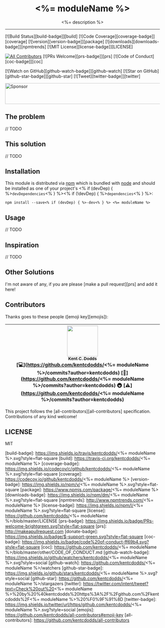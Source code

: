 <div align="center">
<h1><%= moduleName %></h1>

<p><%= description %></p>
</div>

<hr />

[![Build Status][build-badge]][build]
[![Code Coverage][coverage-badge]][coverage]
[![version][version-badge]][package]
[![downloads][downloads-badge]][npmtrends]
[![MIT License][license-badge]][LICENSE]

[![All Contributors](https://img.shields.io/badge/all_contributors-1-orange.svg?style=flat-square)](#contributors)
[![PRs Welcome][prs-badge]][prs]
[![Code of Conduct][coc-badge]][coc]

[![Watch on GitHub][github-watch-badge]][github-watch]
[![Star on GitHub][github-star-badge]][github-star]
[![Tweet][twitter-badge]][twitter]

<a href="https://app.codesponsor.io/link/PKGFLnhDiFvsUA5P4kAXfiPs/kentcdodds/<%= moduleName %>" rel="nofollow"><img src="https://app.codesponsor.io/embed/PKGFLnhDiFvsUA5P4kAXfiPs/kentcdodds/<%= moduleName %>.svg" style="width: 888px; height: 68px;" alt="Sponsor" /></a>

## The problem

// TODO

## This solution

// TODO

## Installation

This module is distributed via [npm][npm] which is bundled with [node][node] and
should be installed as one of your project's <% if (devDep) { %>`devDependencies`<% } %><% if (!devDep) { %>`dependencies`<% } %>:

```
npm install --save<% if (devDep) { %>-dev<% } %> <%= moduleName %>
```

## Usage

// TODO

## Inspiration

// TODO

## Other Solutions

I'm not aware of any, if you are please [make a pull request][prs] and add it
here!

## Contributors

Thanks goes to these people ([emoji key][emojis]):

<!-- ALL-CONTRIBUTORS-LIST:START - Do not remove or modify this section -->
| [<img src="https://avatars.githubusercontent.com/u/1500684?v=3" width="100px;"/><br /><sub>Kent C. Dodds</sub>](https://kentcdodds.com)<br />[💻](https://github.com/kentcdodds/<%= moduleName %>/commits?author=kentcdodds) [📖](https://github.com/kentcdodds/<%= moduleName %>/commits?author=kentcdodds) 🚇 [⚠️](https://github.com/kentcdodds/<%= moduleName %>/commits?author=kentcdodds) |
| :---: |
<!-- ALL-CONTRIBUTORS-LIST:END -->

This project follows the [all-contributors][all-contributors] specification.
Contributions of any kind welcome!

## LICENSE

MIT

[npm]: https://www.npmjs.com/
[node]: https://nodejs.org
[build-badge]: https://img.shields.io/travis/kentcdodds/<%= moduleName %>.svg?style=flat-square
[build]: https://travis-ci.org/kentcdodds/<%= moduleName %>
[coverage-badge]: https://img.shields.io/codecov/c/github/kentcdodds/<%= moduleName %>.svg?style=flat-square
[coverage]: https://codecov.io/github/kentcdodds/<%= moduleName %>
[version-badge]: https://img.shields.io/npm/v/<%= moduleName %>.svg?style=flat-square
[package]: https://www.npmjs.com/package/<%= moduleName %>
[downloads-badge]: https://img.shields.io/npm/dm/<%= moduleName %>.svg?style=flat-square
[npmtrends]: http://www.npmtrends.com/<%= moduleName %>
[license-badge]: https://img.shields.io/npm/l/<%= moduleName %>.svg?style=flat-square
[license]: https://github.com/kentcdodds/<%= moduleName %>/blob/master/LICENSE
[prs-badge]: https://img.shields.io/badge/PRs-welcome-brightgreen.svg?style=flat-square
[prs]: http://makeapullrequest.com
[donate-badge]: https://img.shields.io/badge/$-support-green.svg?style=flat-square
[coc-badge]: https://img.shields.io/badge/code%20of-conduct-ff69b4.svg?style=flat-square
[coc]: https://github.com/kentcdodds/<%= moduleName %>/blob/master/other/CODE_OF_CONDUCT.md
[github-watch-badge]: https://img.shields.io/github/watchers/kentcdodds/<%= moduleName %>.svg?style=social
[github-watch]: https://github.com/kentcdodds/<%= moduleName %>/watchers
[github-star-badge]: https://img.shields.io/github/stars/kentcdodds/<%= moduleName %>.svg?style=social
[github-star]: https://github.com/kentcdodds/<%= moduleName %>/stargazers
[twitter]: https://twitter.com/intent/tweet?text=Check%20out%20<%= moduleName %>%20by%20%40kentcdodds%20https%3A%2F%2Fgithub.com%2Fkentcdodds%2F<%= moduleName %>%20%F0%9F%91%8D
[twitter-badge]: https://img.shields.io/twitter/url/https/github.com/kentcdodds/<%= moduleName %>.svg?style=social
[emojis]: https://github.com/kentcdodds/all-contributors#emoji-key
[all-contributors]: https://github.com/kentcdodds/all-contributors

